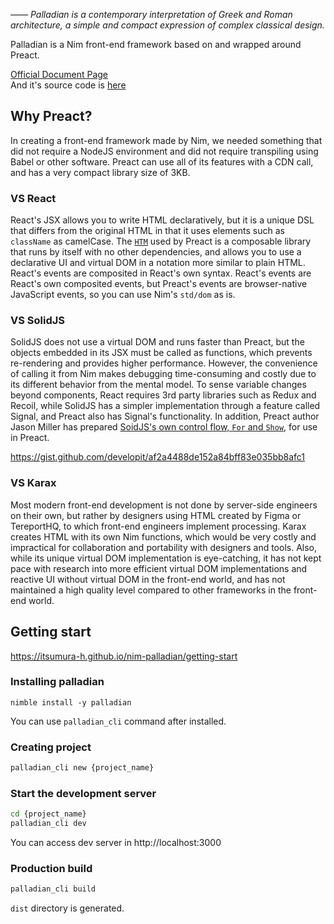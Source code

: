 *―― Palladian is a contemporary interpretation of Greek and Roman architecture, a simple and compact expression of complex classical design.*

Palladian is a Nim front-end framework based on and wrapped around Preact.

[Official Document Page](https://itsumura-h.github.io/nim-palladian/)  
And it's source code is [here](https://github.com/itsumura-h/nim-palladian/tree/main/examples/document)

## Why Preact?
In creating a front-end framework made by Nim, we needed something that did not require a NodeJS environment and did not require transpiling using Babel or other software.
Preact can use all of its features with a CDN call, and has a very compact library size of 3KB.

### VS React
React's JSX allows you to write HTML declaratively, but it is a unique DSL that differs from the original HTML in that it uses elements such as `className` as camelCase.
The [`HTM`](https://github.com/developit/htm) used by Preact is a composable library that runs by itself with no other dependencies, and allows you to use a declarative UI and virtual DOM in a notation more similar to plain HTML. React's events are composited in React's own syntax.
React's events are React's own composited events, but Preact's events are browser-native JavaScript events, so you can use Nim's `std/dom` as is.

### VS SolidJS
SolidJS does not use a virtual DOM and runs faster than Preact, but the objects embedded in its JSX must be called as functions, which prevents re-rendering and provides higher performance. However, the convenience of calling it from Nim makes debugging time-consuming and costly due to its different behavior from the mental model.
To sense variable changes beyond components, React requires 3rd party libraries such as Redux and Recoil, while SolidJS has a simpler implementation through a feature called Signal, and Preact also has Signal's functionality.
In addition, Preact author Jason Miller has prepared [SoidJS's own control flow, `For` and `Show`](https://www.solidjs.com/docs/latest/api#for), for use in Preact.

https://gist.github.com/developit/af2a4488de152a84bff83e035bb8afc1

### VS Karax
Most modern front-end development is not done by server-side engineers on their own, but rather by designers using HTML created by Figma or TereportHQ, to which front-end engineers implement processing.
Karax creates HTML with its own Nim functions, which would be very costly and impractical for collaboration and portability with designers and tools.
Also, while its unique virtual DOM implementation is eye-catching, it has not kept pace with research into more efficient virtual DOM implementations and reactive UI without virtual DOM in the front-end world, and has not maintained a high quality level compared to other frameworks in the front-end world.

## Getting start
https://itsumura-h.github.io/nim-palladian/getting-start

### Installing palladian
```
nimble install -y palladian
```

You can use  `palladian_cli` command after installed.

### Creating project
```sh
palladian_cli new {project_name}
```

### Start the development server
```sh
cd {project_name}
palladian_cli dev
```
You can access dev server in http://localhost:3000

### Production build
```sh
palladian_cli build
```

`dist` directory is generated.

